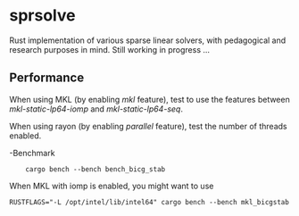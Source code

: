 # sprsolve
Rust implementation of various sparse linear solvers, with pedagogical and research purposes in mind.
Still working in progress ...

## Performance

When using MKL (by enabling _mkl_ feature), test to use the features between 
_mkl-static-lp64-iomp_ and _mkl-static-lp64-seq_.

When using rayon (by enabling _parallel_ feature), test the number of threads enabled.

-Benchmark
```
    cargo bench --bench bench_bicg_stab
```

When MKL with iomp is enabled, you might want to use
```
RUSTFLAGS="-L /opt/intel/lib/intel64" cargo bench --bench mkl_bicgstab
```
